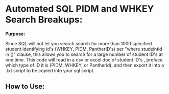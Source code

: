 # Automated SQL PIDM and WHKEY Search Breakups:


**Purpose:**

Since SQL will not let you search search for more than 1000 specified student identifying id's (WHKEY, PIDM, PantherID's) per "where studeintid in ()" clause, this allows you to search for a large number of student ID's at one time. This code will read in a csv or excel doc of student ID's , preface which type of ID it is (PIDM, WHKEY, or Pantherid), and then export it into a .txt script to be copied into your sql script. 

## How to Use:

